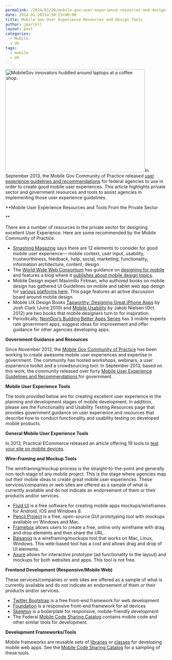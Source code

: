 ```yaml
---
permalink: /2014/01/20/mobile-gov-user-experience-resources-and-design-tools/
date: 2014-01-20T14:50:23+00:00
title: Mobile Gov User Experience Resources and Design Tools
author: jparcell
layout: post
categories:
  - Mobile
  - UX
tags:
  - mobile
  - UX
---
```


[<img class="alignright size-full wp-image-99122" alt="MobileGov innovators huddled around laptops at a coffee shop." src="https://s3.amazonaws.com/sitesusa/wp-content/uploads/sites/212/2013/09/MobileGovWikithon2013-06-17.png" width="436" height="322" />](https://s3.amazonaws.com/sitesusa/wp-content/uploads/sites/212/2013/09/MobileGovWikithon2013-06-17.png)In September 2013, the Mobile Gov Community of Practice released [user experience guidelines and recommendations](https://www.digitalgov.gov/2013/09/18/making-mobile-gov-user-experience-recommendations/ "Making Mobile Gov: User Experience Recommendations") for federal agencies to use in order to create good mobile user experiences. This article highlights private sector and government resources and tools to assist agencies in implementing those user experience guidelines.

**Mobile User Experience Resources and Tools From the Private Sector
  
** 

There are a number of resources in the private sector for designing excellent User Experience. Here are some recommended by the Mobile Community of Practice.

  *  [Smashing Magazine](http://mobile.smashingmagazine.com/2012/07/12/elements-mobile-user-experience/) says there are 12 elements to consider for good mobile user experience&#8212; mobile context, user input, usability, trustworthiness, feedback, help, social, marketing, functionality, information architecture, content, design.
  * The [World Wide Web Consortium](http://www.w3.org/) has guidance on [designing for mobile](http://www.w3.org/Mobile/) and features a blog where it [publishes about mobile design topics](http://www.w3.org/blog/category/technology/mobile/).
  * Mobile Design expert Maximillo Firtman, who authored books on mobile design has gathered UI Guidelines on mobile and tablet web app design for [various platforms here](http://www.mobilexweb.com/blog/ui-guidelines-mobile-tablet-design). This page features an active discussion board around mobile design.
  * Mobile UX Design Books [Tapworthy: Designing Great iPhone Apps](http://www.amazon.com/Tapworthy-Designing-Great-iPhone-Apps/dp/1449381650) by Josh Clark (June 2010) and [Mobile Usability](http://www.nngroup.com/books/mobile-usability/) by Jakob Nielsen (Oct. 2012) are two books that mobile designers turn to for inspiration.
  * Periodically, [NextGov&#8217;s Building Better Apps Series](http://www.nextgov.com/media/webgraphics-apps/index.html) has 3 mobile experts rate government apps, suggest ideas for improvement and offer guidance for other agencies developing apps.

**Government Guidance and Resources**
  
Since November 2012, the [Mobile Gov Community of Practice](https://digitalgov.sites.usa.gov/communities/mobile/ "Mobile Gov Community Events") has been working to create awesome mobile user experiences and expertise in government. The community has hosted workshops, webinars, a user experience toolkit and a crowdsourcing tool. In September 2013, based on this work, the community released over forty [<span class="wiki_link_ext">Mobile User Experience Guidelines and Recommendations </span>](https://digitalgov.sites.usa.gov/resources/mobile-user-experience-guidelines-and-recommendations/ "Mobile User Experience Guidelines and Recommendations")for government.



**Mobile User Experience Tools**

The tools provided below are for creating excellent user experience in the planning and development stages of mobile development. In addition, please see the Functionality and Usability Testing Resources page that provides government guidance on user experience and resources that describe how to conduct functionality and usability testing on developed mobile products.

**General Mobile User Experience Tools**

In 2013, Practical ECommerce released an article offering 19 tools to [test your site on mobile devices](http://www.practicalecommerce.com/articles/3883-19-Tools-to-Test-your-Site-for-Mobile-Devices).

**Wire-Framing and Mockup Tools**
  
The wireframing/mockup process is the straight-to-the-point and generally non-tech stage of any mobile project. This is the stage where agencies map out their mobile ideas to create great mobile user experiences. These services/companies or web sites are offered as a sample of what is currently available and do not indicate an endorsement of them or their products and/or services.

  * [Fluid UI](ttps://www.fluidui.com/) is a free software for creating mobile apps mockups/wireframes for Android, iOS and Windows 8.
  * [Pencil Project](http://pencil.evolus.vn/Default.html) is a free, open-source GUI prototyping tool with mockups available on Windows and Mac.
  * [Framebox](http://framebox.org/hYtE) allows users to create a free, online only wireframe with drag and drop elements and then share the URL.
  * [Balsamiq](http://balsamiq.com/) is a wireframing/mockups tool that works on Mac, Linux, Windows. This web-based tool has a cost and allows drag and drop of UI elements.
  * [Axure](http://www.axure.com/) allows for interactive prototype (ad functionality to the layout) and mockups for both websites and apps. This tool is not free.

**Frontend Development (Responsive/Mobile Web)**
  
These services/companies or web sites are offered as a sample of what is currently available and do not indicate an endorsement of them or their products and/or services.

  * [Twitter Bootstrap](http://twitter.github.io/bootstrap/) is a free front-end framework for web development
  * [Foundation](http://foundation.zurb.com/) is a responsive front-end framework for all devices
  * [Skeleton](http://www.getskeleton.com/) is a boilerplate for responsive, mobile-friendly development
  * The Federal [Mobile Code Sharing Catalog](http://gsa.github.io/Mobile-Code-Catalog/) contains mobile code and other similar tools for development.

**Development Frameworks/Tools**
  
Mobile frameworks are reusable sets of [libraries](http://en.wikipedia.org/wiki/Library_%28computing%29) or [classes](http://en.wikipedia.org/wiki/Class_%28computer_programming%29) for developing mobile web apps. See the [Mobile Code Sharing Catalog](http://gsa.github.io/Mobile-Code-Catalog/|) for a sampling of these tools.